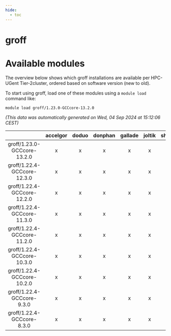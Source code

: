 ```yaml
---
hide:
  - toc
---
```


groff
=====

# Available modules


The overview below shows which groff installations are available per HPC-UGent Tier-2cluster, ordered based on software version (new to old).

To start using groff, load one of these modules using a `module load` command like:

```shell
module load groff/1.23.0-GCCcore-13.2.0
```

*(This data was automatically generated on Wed, 04 Sep 2024 at 15:12:06 CEST)*  

| |accelgor|doduo|donphan|gallade|joltik|shinx|skitty|
| :---: | :---: | :---: | :---: | :---: | :---: | :---: | :---: |
|groff/1.23.0-GCCcore-13.2.0|x|x|x|x|x|x|x|
|groff/1.22.4-GCCcore-12.3.0|x|x|x|x|x|x|x|
|groff/1.22.4-GCCcore-12.2.0|x|x|x|x|x|x|x|
|groff/1.22.4-GCCcore-11.3.0|x|x|x|x|x|x|x|
|groff/1.22.4-GCCcore-11.2.0|x|x|x|x|x|x|x|
|groff/1.22.4-GCCcore-10.3.0|x|x|x|x|x|-|x|
|groff/1.22.4-GCCcore-10.2.0|x|x|x|x|x|-|x|
|groff/1.22.4-GCCcore-9.3.0|x|x|x|x|x|-|x|
|groff/1.22.4-GCCcore-8.3.0|x|x|x|x|x|-|x|
